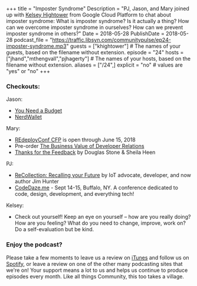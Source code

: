 +++
title = "Imposter Syndrome"
Description = "PJ, Jason, and Mary joined up with [Kelsey Hightower](https://twitter.com/kelseyhightower) from Google Cloud Platform to chat about imposter syndrome: What is imposter syndrome? Is it actually a thing? How can we overcome imposter syndrome in ourselves? How can we prevent imposter syndrome in others?"
Date = 2018-05-28
PublishDate = 2018-05-28
podcast_file = "https://traffic.libsyn.com/communitypulse/ep24-imposter-syndrome.mp3"
guests = ["khightower"] # The names of your guests, based on the filename without extension.
episode = "24"
hosts = ["jhand","mthengvall","pjhagerty"] # The names of your hosts, based on the filename without extension.
aliases = ["/24",]
explicit = "no" # values are "yes" or "no"
+++
### Checkouts:

Jason:  
* [You Need a Budget](https://www.youneedabudget.com/)  
* [NerdWallet](https://www.nerdwallet.com/)

Mary:  
* [REdeployConf CFP](http://re-deploy.io/cfp) is open through June 15, 2018  
* Pre-order [The Business Value of Developer Relations](https://www.amazon.com/Business-Value-Developer-Relations-Communities/dp/1484237471)  
* [Thanks for the Feedback](https://www.amazon.com/dp/B00DMCV0XE/ref=dp-kindle-redirect?_encoding=UTF8&btkr=1) by Douglas Stone & Sheila Heen

PJ:  
* [ReCollection: Recalling your Future](https://www.amazon.com/ReCalling-Your-Future-ReCollection-Hunter-ebook/dp/B07CQ8Y534/ref=sr_1_1?s=books&ie=UTF8&qid=1528410678&sr=1-1&refinements=p_27%3AJim+Hunter) by IoT advocate, developer, and now author Jim Hunter  
* [CodeDaze.me](http://codedaze.me/) - Sept 14-15, Buffalo, NY. A conference dedicated to code, design, development, and everything tech!

Kelsey:  
* Check out yourself! Keep an eye on yourself – how are you really doing? How are you feeling? What do you need to change, improve, work on? Do a self-evaluation but be kind.

### Enjoy the podcast?
Please take a few moments to leave us a review on [iTunes](https://itunes.apple.com/us/podcast/community-pulse/id1218368182?mt=2) and follow us on [Spotify](https://open.spotify.com/show/3I7g5WfMSgpWu38zZMjet?si=565TMb81SaWwrJYbAIeOxQ), or leave a review on one of the other many podcasting sites that we're on! Your support means a lot to us and helps us continue to produce episodes every month. Like all things Community, this too takes a village.
